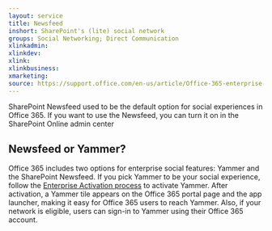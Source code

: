 ```yaml
---
layout: service
title: Newsfeed
inshort: SharePoint's (lite) social network
groups: Social Networking; Direct Communication
xlinkadmin: 
xlinkdev: 
xlink: 
xlinkbusiness: 
xmarketing: 
source: https://support.office.com/en-us/article/Office-365-enterprise-social-experience-Yammer-and-Newsfeed-21954c85-4384-47d4-96c2-dfa1c9d56e66
---
```


SharePoint Newsfeed used to be the default option for social experiences in Office 365. If you want to use the Newsfeed, you can turn it on in the SharePoint Online admin center

## Newsfeed or Yammer?
Office 365 includes two options for enterprise social features: Yammer and the SharePoint Newsfeed. If you pick Yammer to be your social experience, follow the [Enterprise Activation process](https://support.office.com/en-us/article/Enterprise-Activation-process-4f924c74-87d2-49d0-a4f6-cba3ce2b0e7c) to activate Yammer. After activation, a Yammer tile appears on the Office 365 portal page and the app launcher, making it easy for Office 365 users to reach Yammer. Also, if your network is eligible, users can sign-in to Yammer using their Office 365 account.

